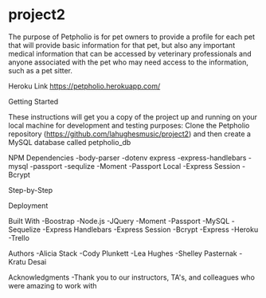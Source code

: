 # project2

The purpose of Petpholio is for pet owners to provide a profile for each pet that will provide basic information for that pet, but also any important medical information that can be accessed by veterinary professionals and anyone associated with the pet who may need access to the information, such as a pet sitter. 

Heroku Link
https://petpholio.herokuapp.com/

Getting Started

These instructions will get you a copy of the project up and running on your local machine for development and testing purposes:
Clone the Petpholio repository (https://github.com/lahughesmusic/project2) and then create a MySQL database called petpholio_db

NPM Dependencies
-body-parser
-dotenv
express
-express-handlebars
-mysql
-passport
-sequlize
-Moment
-Passport Local
-Express Session
-Bcrypt

Step-by-Step

Deployment

Built With
-Boostrap
-Node.js
-JQuery
-Moment
-Passport
-MySQL
-Sequelize
-Express Handlebars
-Express Session
-Bcrypt
-Express
-Heroku
-Trello

Authors
-Alicia Stack
-Cody Plunkett
-Lea Hughes
-Shelley Pasternak
-Kratu Desai

Acknowledgments
-Thank you to our instructors, TA's, and colleagues who were amazing to work with
